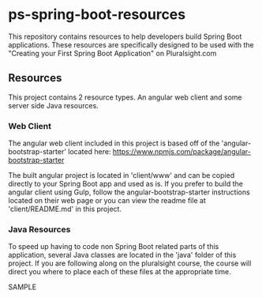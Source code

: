 # ps-spring-boot-resources
This repository contains resources to help developers build Spring Boot applications.  These resources are specifically designed to be used with the "Creating your First Spring Boot Application" on Pluralsight.com 

## Resources
This project contains 2 resource types.  An angular web client and some server side Java resources.

### Web Client
The angular web client included in this project is based off of the 'angular-bootstrap-starter' located here: https://www.npmjs.com/package/angular-bootstrap-starter

The built angular project is located in 'client/www' and can be copied directly to your Spring Boot app and used as is.  If you prefer to build the angular client using Gulp, follow the angular-bootstrap-starter instructions located on their web page or you can view the readme file at 'client/README.md' in this project.

### Java Resources
To speed up having to code non Spring Boot related parts of this application, several Java classes are located in the 'java' folder of this project.  If you are following along on the pluralsight course, the course will direct you where to place each of these files at the appropriate time.

SAMPLE